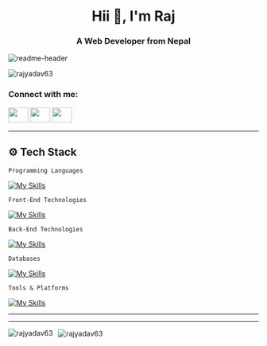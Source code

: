 <h1 align="center">Hii 👋, I'm Raj</h1>
<h3 align="center">A Web Developer from Nepal</h3>

![readme-header](headerfixed.jpg)

<p align="left">
  <img src="https://komarev.com/ghpvc/?username=rajyadav63&label=Profile%20views&color=0e75b6&style=flat" alt="rajyadav63" />
</p>

<h3 align="left">Connect with me:</h3>
<p align="left">
  <a href="https://twitter.com/_rktweets" target="_blank"><img src="https://raw.githubusercontent.com/rahuldkjain/github-profile-readme-generator/master/src/images/icons/Social/twitter.svg" height="30" width="40" /></a>
  <a href="https://linkedin.com/in/rajyadav63" target="_blank"><img src="https://raw.githubusercontent.com/rahuldkjain/github-profile-readme-generator/master/src/images/icons/Social/linked-in-alt.svg" height="30" width="40" /></a>
  <a href="https://discord.gg/-vectorrrrr" target="_blank"><img src="https://raw.githubusercontent.com/rahuldkjain/github-profile-readme-generator/master/src/images/icons/Social/discord.svg" height="30" width="40" /></a>
</p>

---

## ⚙️ Tech Stack

```Programming Languages```

[![My Skills](https://skillicons.dev/icons?i=java,js,ts&theme=light)](https://skills.thijs.gg)

```Front-End Technologies```

[![My Skills](https://skillicons.dev/icons?i=react,tailwind,html,css&theme=light)](https://skills.thijs.gg)

```Back-End Technologies```

[![My Skills](https://skillicons.dev/icons?i=nodejs,express&theme=light)](https://skills.thijs.gg)

```Databases```

[![My Skills](https://skillicons.dev/icons?i=mongodb,mysql,sql&theme=light)](https://skills.thijs.gg)

```Tools & Platforms```

[![My Skills](https://skillicons.dev/icons?i=vscode,git,github,postman,figma,vite,vercel&theme=light)](https://skills.thijs.gg)

---

---

<p>
  <img align="left" src="https://github-readme-stats.vercel.app/api/top-langs?username=rajyadav63&show_icons=true&locale=en&layout=compact" alt="rajyadav63" height:"50px" width:"120px" />
</p>

<p>&nbsp;
  <img align="center" src="https://github-readme-stats.vercel.app/api?username=rajyadav63&show_icons=true&locale=en" alt="rajyadav63" height:"30px" width:"120px"  />
</p>


